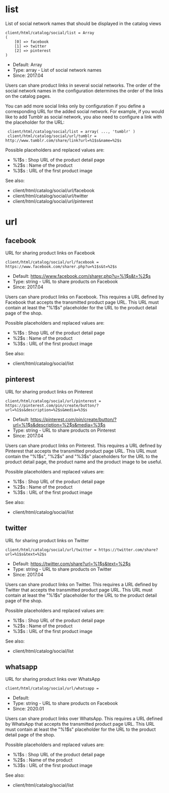 
# list

List of social network names that should be displayed in the catalog views

```
client/html/catalog/social/list = Array
(
    [0] => facebook
    [1] => twitter
    [2] => pinterest
)
```

* Default: Array
* Type: array - List of social network names
* Since: 2017.04

Users can share product links in several social networks. The order of the
social network names in the configuration determines the order of the links
on the catalog pages.

You can add more social links only by configuration if you define a
corresponding URL for the added social network. For example, if you would
like to add Tumblr as social network, you also need to configure a link with
the placeholder for the URL:

```
 client/html/catalog/social/list = array( ..., 'tumblr' )
 client/html/catalog/social/url/tumblr = http://www.tumblr.com/share/link?url=%1$s&name=%2$s
```

Possible placeholders and replaced values are:
* %1$s : Shop URL of the product detail page
* %2$s : Name of the product
* %3$s : URL of the first product image

See also:

* client/html/catalog/social/url/facebook
* client/html/catalog/social/url/twitter
* client/html/catalog/social/url/pinterest

# url
## facebook

URL for sharing product links on Facebook

```
client/html/catalog/social/url/facebook = https://www.facebook.com/sharer.php?u=%1$s&t=%2$s
```

* Default: https://www.facebook.com/sharer.php?u=%1$s&t=%2$s
* Type: string - URL to share products on Facebook
* Since: 2017.04

Users can share product links on Facebook. This requires a URL defined
by Facebook that accepts the transmitted product page URL. This URL must
contain at least the "%1$s" placeholder for the URL to the product detail
page of the shop.

Possible placeholders and replaced values are:
* %1$s : Shop URL of the product detail page
* %2$s : Name of the product
* %3$s : URL of the first product image

See also:

* client/html/catalog/social/list

## pinterest

URL for sharing product links on Pinterest

```
client/html/catalog/social/url/pinterest = https://pinterest.com/pin/create/button/?url=%1$s&description=%2$s&media=%3$s
```

* Default: https://pinterest.com/pin/create/button/?url=%1$s&description=%2$s&media=%3$s
* Type: string - URL to share products on Pinterest
* Since: 2017.04

Users can share product links on Pinterest. This requires a URL defined
by Pinterest that accepts the transmitted product page URL. This URL must
contain the "%1$s", "%2$s" and "%3$s" placeholders for the URL to the
product detail page, the product name and the product image to be useful.

Possible placeholders and replaced values are:
* %1$s : Shop URL of the product detail page
* %2$s : Name of the product
* %3$s : URL of the first product image

See also:

* client/html/catalog/social/list

## twitter

URL for sharing product links on Twitter

```
client/html/catalog/social/url/twitter = https://twitter.com/share?url=%1$s&text=%2$s
```

* Default: https://twitter.com/share?url=%1$s&text=%2$s
* Type: string - URL to share products on Twitter
* Since: 2017.04

Users can share product links on Twitter. This requires a URL defined
by Twitter that accepts the transmitted product page URL. This URL must
contain at least the "%1$s" placeholder for the URL to the product detail
page of the shop.

Possible placeholders and replaced values are:
* %1$s : Shop URL of the product detail page
* %2$s : Name of the product
* %3$s : URL of the first product image

See also:

* client/html/catalog/social/list

## whatsapp

URL for sharing product links over WhatsApp

```
client/html/catalog/social/url/whatsapp = 
```

* Default: 
* Type: string - URL to share products on Facebook
* Since: 2020.01

Users can share product links over WhatsApp. This requires a URL defined
by WhatsApp that accepts the transmitted product page URL. This URL must
contain at least the "%1$s" placeholder for the URL to the product detail
page of the shop.

Possible placeholders and replaced values are:
* %1$s : Shop URL of the product detail page
* %2$s : Name of the product
* %3$s : URL of the first product image

See also:

* client/html/catalog/social/list